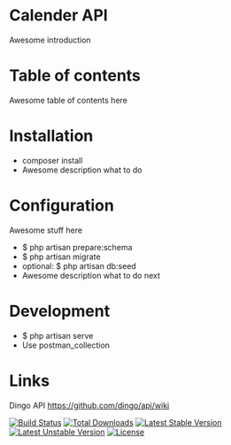 # Calender API
 
Awesome introduction

# Table of contents

Awesome table of contents here

# Installation

- composer install
- Awesome description what to do

# Configuration

Awesome stuff here

- $ php artisan prepare:schema
- $ php artisan migrate
- optional: $ php artisan db:seed
- Awesome description what to do next

# Development

- $ php artisan serve
- Use postman_collection

# Links

Dingo API https://github.com/dingo/api/wiki

[![Build Status](https://travis-ci.org/laravel/framework.svg)](https://travis-ci.org/laravel/framework)
[![Total Downloads](https://poser.pugx.org/laravel/framework/d/total.svg)](https://packagist.org/packages/laravel/framework)
[![Latest Stable Version](https://poser.pugx.org/laravel/framework/v/stable.svg)](https://packagist.org/packages/laravel/framework)
[![Latest Unstable Version](https://poser.pugx.org/laravel/framework/v/unstable.svg)](https://packagist.org/packages/laravel/framework)
[![License](https://poser.pugx.org/laravel/framework/license.svg)](https://packagist.org/packages/laravel/framework)

